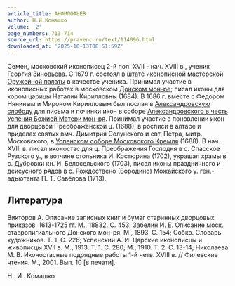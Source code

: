 ```yaml
---
article_title: АНФИЛОФЬЕВ
author: Н.И.Комашко
volume: '2'
page_numbers: 713-714
source_url: https://pravenc.ru/text/114096.html
downloaded_at: '2025-10-13T08:51:59Z'
---
```


Семен, московский иконописец 2-й пол. XVII - нач. XVIII в., ученик Георгия [Зиновьева](https://pravenc.ru/text/Зиновьев.html). С 1679 г. состоял в штате иконописной мастерской [Оружейной палаты](<https://pravenc.ru/text/Оружейной палаты.html>) в качестве ученика. Принимал участие в иконописных работах в московском [Донском мон-ре](<https://pravenc.ru/text/Донской иконы Божией Матери московский мужской монастырь.html>); писал иконы для хором царицы Наталии Кирилловны (1684). В 1686 г. вместе с Федором Няниным и Мироном Кирилловым был послан в [Александровскую слободу](<https://pravenc.ru/text/АЛЕКСАНДРОВСКАЯ СЛОБОДА.html>) для письма и починки икон в соборе [Александровского в честь Успения Божией Матери мон-ря](<https://pravenc.ru/text/АЛЕКСАНДРОВСКИЙ В ЧЕСТЬ УСПЕНИЯ БОЖИЕЙ МАТЕРИ ЖЕНСКИЙ МОНАСТЫРЬ.html>). Принимал участие в поновлении икон для дворцовой Преображенской ц. (1688), в росписи в алтаре и приделах святых вмч. Димитрия Солунского и свт. Петра, митр. Московского, в [Успенском соборе Московского Кремля](<https://pravenc.ru/text/Успенском соборе Московского Кремля.html>) (1688). В нач. XVIII в. писал иконостас для ц. Преображения Господня в с. Спасское Рузского у., в вотчине стольника И. Костюрина (1702), украшал храмы в с. Дубровки кн. И. Белосельского (1703), писал иконы праздничного и деисусного рядов в с. Рождествено (Бородино) Можайского у. ген.-адъютанта П. Т. Савёлова (1713).

## Литература

Викторов А. Описание записных книг и бумаг старинных дворцовых приказов, 1613-1725 гг. М., 18832. С. 453; Забелин И. Е. Описание моск. ставропигиального Донского мон-ря. М., 1893. С. 154; Собко. Словарь художников. Т. 1. С. 226; Успенский А. И. Царские иконописцы и живописцы XVII в. М., 1913. Т. 1. С. 280; М., 1910. Т. 2. С. 13-14; Николаева М. В. Иконостасные подрядные работы 1-й четв. XVIII в. // Филевские чтения. М., 2001. Вып. 10 [в печати].

Н .  И .  Комашко
